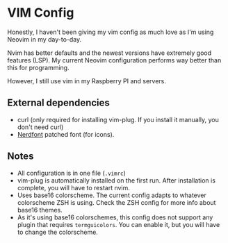 # VIM Config

Honestly, I haven't been giving my vim config as much love as I'm using Neovim in my day-to-day.

Nvim has better defaults and the newest versions have extremely good features (LSP). My current Neovim configuration performs way better than this for programming.

However, I still use vim in my Raspberry PI and servers.

## External dependencies

- curl (only required for installing vim-plug. If you install it manually, you don't need curl)
- [Nerdfont](https://www.nerdfonts.com) patched font (for icons).

## Notes

- All configuration is in one file (`.vimrc`)
- vim-plug is automatically installed on the first run. After installation is complete, you will have to restart nvim.
- Uses base16 colorscheme. The current config adapts to whatever colorscheme ZSH is using. Check the ZSH config for more info about base16 themes.
- As it's using base16 colorschemes, this config does not support any plugin that requires `termguicolors`. You can enable it, but you will have to change the colorscheme.
